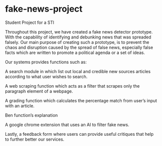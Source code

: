 # fake-news-project
Student Project for a STI

Throughout this project, we have created a fake news detector prototype. With the capability of identifying and debunking news that was spreaded falsely. Our main purpose of creating such a prototype, is to prevent the chaos and disruption caused by the spread of false news, especially false facts which are written to promote a political agenda or a set of ideas.

Our systems provides functions such as:

A search module in which list out local and credible new sources articles according to what user wishes to search.

A web scraping function which acts as a filter that scrapes only the paragraph element of a webpage. 

A grading function which calculates the percentage match from user’s input with an article.

Ben function’s explanation

A google chrome extension that uses an AI to filter fake news.

Lastly, a feedback form where users can provide useful critiques that help to further better our services.
